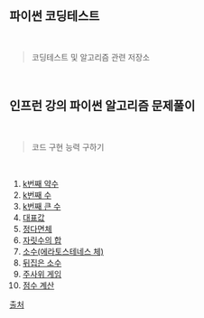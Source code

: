 파이썬 코딩테스트
---
<br>

> 코딩테스트 및 알고리즘 관련 저장소

<br>

인프런 강의 파이썬 알고리즘 문제풀이 
---
<br>

> 코드 구현 능력 구하기
>
> 

<br>

1. [k번째 약수](https://github.com/juni998/AA/blob/master/coding_test/python_baisc_1.py)
2. [k번째 수](https://github.com/juni998/AA/blob/master/coding_test/python_baisc_2.py) 
3. [k번째 큰 수](https://github.com/juni998/AA/blob/master/coding_test/python_baisc_3.py)
4. [대표값](https://github.com/juni998/AA/blob/master/coding_test/python_baisc_4.py) 
5. [정다면체](https://github.com/juni998/AA/blob/master/coding_test/python_baisc_5.py)
6. [자릿수의 합](https://github.com/juni998/AA/blob/master/coding_test/python_baisc_6.py)
7. [소수(에라토스테네스 체)](https://github.com/juni998/AA/blob/master/coding_test/python_baisc_7.py)
8. [뒤집은 소수](https://github.com/juni998/AA/blob/master/coding_test/python_baisc_8.py)
9. [주사위 게임](https://github.com/juni998/AA/blob/master/coding_test/python_baisc_9.py) 
10. [점수 계산](https://github.com/juni998/AA/blob/master/coding_test/python_baisc_10.py) 

[출처](https://inf.run/m1HV)

